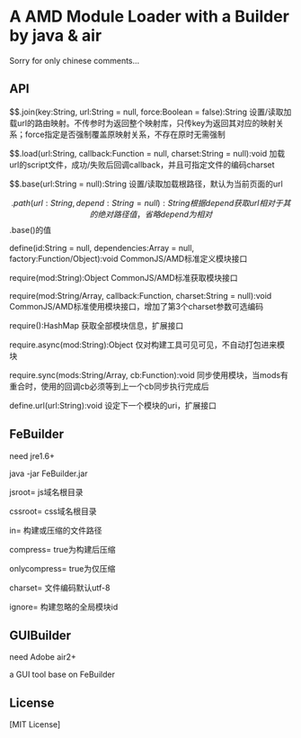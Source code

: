 A AMD Module Loader with a Builder by java & air
===

Sorry for only chinese comments...


## API

$$.join(key:String, url:String = null, force:Boolean = false):String
设置/读取加载url的路由映射。不传参时为返回整个映射库，只传key为返回其对应的映射关系；force指定是否强制覆盖原映射关系，不存在原时无需强制

$$.load(url:String, callback:Function = null, charset:String = null):void
加载url的script文件，成功/失败后回调callback，并且可指定文件的编码charset

$$.base(url:String = null):String
设置/读取加载根路径，默认为当前页面的url

$$.path(url:String, depend:String = null):String
根据depend获取url相对于其的绝对路径值，省略depend为相对$$.base()的值

define(id:String = null, dependencies:Array<String> = null, factory:Function/Object):void
CommonJS/AMD标准定义模块接口

require(mod:String):Object
CommonJS/AMD标准获取模块接口

require(mod:String/Array<String>, callback:Function, charset:String = null):void
CommonJS/AMD标准使用模块接口，增加了第3个charset参数可选编码

require():HashMap
获取全部模块信息，扩展接口

require.async(mod:String):Object
仅对构建工具可见可见，不自动打包进来模块

require.sync(mods:String/Array<String>, cb:Function):void
同步使用模块，当mods有重合时，使用的回调cb必须等到上一个cb同步执行完成后

define.url(url:String):void
设定下一个模块的uri，扩展接口

## FeBuilder

need jre1.6+

java -jar FeBuilder.jar

jsroot= js域名根目录

cssroot= css域名根目录

in= 构建或压缩的文件路径

compress= true为构建后压缩

onlycompress= true为仅压缩

charset= 文件编码默认utf-8

ignore= 构建忽略的全局模块id


## GUIBuilder

need Adobe air2+

a GUI tool base on FeBuilder


## License

[MIT License]